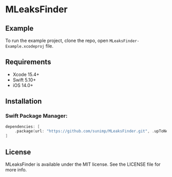 # MLeaksFinder

## Example

To run the example project, clone the repo, open `MLeaksFinder-Example.xcodeproj` file.

## Requirements

* Xcode 15.4+
* Swift 5.10+
* iOS 14.0+

## Installation

### Swift Package Manager:

```swift
dependencies: [
    .package(url: "https://github.com/sunimp/MLeaksFinder.git", .upToNextMajor(from: "0.1.0"))
]
```

## License

MLeaksFinder is available under the MIT license. See the LICENSE file for more info.
